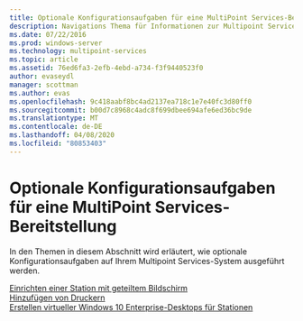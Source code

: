 ```yaml
---
title: Optionale Konfigurationsaufgaben für eine MultiPoint Services-Bereitstellung
description: Navigations Thema für Informationen zur Multipoint Services-Konfiguration
ms.date: 07/22/2016
ms.prod: windows-server
ms.technology: multipoint-services
ms.topic: article
ms.assetid: 76ed6fa3-2efb-4ebd-a734-f3f9440523f0
author: evaseydl
manager: scottman
ms.author: evas
ms.openlocfilehash: 9c418aabf8bc4ad2137ea718c1e7e40fc3d80ff0
ms.sourcegitcommit: b00d7c8968c4adc8f699dbee694afe6ed36bc9de
ms.translationtype: MT
ms.contentlocale: de-DE
ms.lasthandoff: 04/08/2020
ms.locfileid: "80853403"
---
```

# <a name="optional-configuration-tasks-for-a-multipoint-services-deployment"></a>Optionale Konfigurationsaufgaben für eine MultiPoint Services-Bereitstellung
In den Themen in diesem Abschnitt wird erläutert, wie optionale Konfigurationsaufgaben auf Ihrem Multipoint Services-System ausgeführt werden.  
   
[Einrichten einer Station mit geteiltem Bildschirm](Set-up-a-split-screen-station-in-MultiPoint-services.md)  
[Hinzufügen von Druckern](Add-printers.md)  
[Erstellen virtueller Windows 10 Enterprise-Desktops für Stationen](Create-Windows-10-Enterprise-virtual-desktops-for-stations.md)  